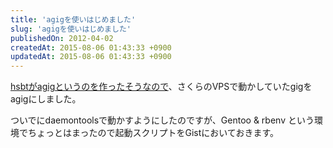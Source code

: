 ```yaml
---
title: 'agigを使いはじめました'
slug: 'agigを使いはじめました'
publishedOn: 2012-04-02
createdAt: 2015-08-06 01:43:33 +0900
updatedAt: 2015-08-06 01:43:33 +0900
---
```

[hsbtがagigというのを作ったそうなので](https://www.hsbt.org/diary/20120401.html#p01)、さくらのVPSで動かしていたgigをagigにしました。

ついでにdaemontoolsで動かすようにしたのですが、Gentoo & rbenv という環境でちょっとはまったので起動スクリプトをGistにおいておきます。

<script src="https://gist.github.com/kenchan/2281389.js"></script>
